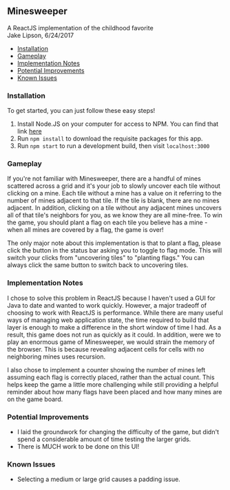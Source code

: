 ## Minesweeper
A ReactJS implementation of the childhood favorite  
Jake Lipson, 6/24/2017  

- [Installation](#installation)
- [Gameplay](#gameplay)
- [Implementation Notes](#implementation-notes)
- [Potential Improvements](#potential-improvements)
- [Known Issues](#known-issues)


### Installation
To get started, you can just follow these easy steps!
1. Install Node.JS on your computer for access to NPM. You can find that link [here](https://nodejs.org/en/download/)
2. Run `npm install` to download the requisite packages for this app.
3. Run `npm start` to run a development build, then visit `localhost:3000`

### Gameplay
If you're not familiar with Minesweeper, there are a handful of mines scattered
across a grid and it's your job to slowly uncover each tile without clicking on
a mine. Each tile without a mine has a value on it referring to the number of
mines adjacent to that tile. If the tile is blank, there are no mines adjacent.
In addition, clicking on a tile without any adjacent mines uncovers all of that
tile's neighbors for you, as we know they are all mine-free. To win the game, you
should plant a flag on each tile you believe has a mine - when all mines are covered
by a flag, the game is over!

The only major note about this implementation is that to plant a flag, please
click the button in the status bar asking you to toggle to flag mode. This will
switch your clicks from "uncovering tiles" to "planting flags." You can always
click the same button to switch back to uncovering tiles.

### Implementation Notes
I chose to solve this problem in ReactJS because I haven't used a GUI
for Java to date and wanted to work quickly. However, a major tradeoff of choosing
to work with ReactJS is performance. While there are many useful ways of managing web application state,
the time required to build that layer is enough to make a difference in the short window of time I had.
As a result, this game does not run as quickly as it could.
In addition, were we to play an enormous game of Minesweeper, we would strain the memory of the browser.
This is because revealing adjacent cells for cells with no neighboring mines uses recursion.

I also chose to implement a counter showing the number of mines left assuming each flag is correctly placed, rather than the actual count. This helps keep the game a little more challenging while still providing a helpful reminder
about how many flags have been placed and how many mines are on the game board.

### Potential Improvements
* I laid the groundwork for changing the difficulty of the game, but didn't spend a considerable amount of time testing the larger grids.
* There is MUCH work to be done on this UI!


### Known Issues
* Selecting a medium or large grid causes a padding issue.

